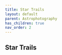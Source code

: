 ```yaml
---
title: Star Trails
layout: default
parent: Astrophotography
has_children: true
nav_order: 2
---
```


## Star Trails
